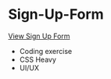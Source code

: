 # Sign-Up-Form

[View Sign Up Form](https://brixsta.github.io/Sign-Up-Form/)

- Coding exercise
- CSS Heavy
- UI/UX
